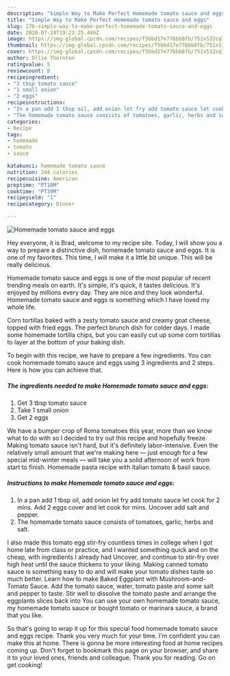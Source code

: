 ```yaml
---
description: "Simple Way to Make Perfect Homemade tomato sauce and eggs"
title: "Simple Way to Make Perfect Homemade tomato sauce and eggs"
slug: 176-simple-way-to-make-perfect-homemade-tomato-sauce-and-eggs
date: 2020-07-24T19:23:25.446Z
image: https://img-global.cpcdn.com/recipes/f5bbd17e776bb8fb/751x532cq70/homemade-tomato-sauce-and-eggs-recipe-main-photo.jpg
thumbnail: https://img-global.cpcdn.com/recipes/f5bbd17e776bb8fb/751x532cq70/homemade-tomato-sauce-and-eggs-recipe-main-photo.jpg
cover: https://img-global.cpcdn.com/recipes/f5bbd17e776bb8fb/751x532cq70/homemade-tomato-sauce-and-eggs-recipe-main-photo.jpg
author: Ollie Thornton
ratingvalue: 5
reviewcount: 8
recipeingredient:
- "3 tbsp tomato sauce"
- "1 small onion"
- "2 eggs"
recipeinstructions:
- "In a pan add 1 tbsp oil, add onion let fry add tomato sauce let cook for 2 mins. Add 2 eggs cover and let cook for mins. Uncover add salt and pepper."
- "The homemade tomato sauce consists of tomatoes, garlic, herbs and salt."
categories:
- Recipe
tags:
- homemade
- tomato
- sauce

katakunci: homemade tomato sauce 
nutrition: 244 calories
recipecuisine: American
preptime: "PT10M"
cooktime: "PT39M"
recipeyield: "1"
recipecategory: Dinner

---
```



![Homemade tomato sauce and eggs](https://img-global.cpcdn.com/recipes/f5bbd17e776bb8fb/751x532cq70/homemade-tomato-sauce-and-eggs-recipe-main-photo.jpg)

Hey everyone, it is Brad, welcome to my recipe site. Today, I will show you a way to prepare a distinctive dish, homemade tomato sauce and eggs. It is one of my favorites. This time, I will make it a little bit unique. This will be really delicious.

Homemade tomato sauce and eggs is one of the most popular of recent trending meals on earth. It's simple, it's quick, it tastes delicious. It's enjoyed by millions every day. They are nice and they look wonderful. Homemade tomato sauce and eggs is something which I have loved my whole life.

Corn tortillas baked with a zesty tomato sauce and creamy goat cheese, topped with fried eggs. The perfect brunch dish for colder days. I made some homemade tortilla chips, but you can easily cut up some corn tortillas to layer at the bottom of your baking dish.


To begin with this recipe, we have to prepare a few ingredients. You can cook homemade tomato sauce and eggs using 3 ingredients and 2 steps. Here is how you can achieve that.

<!--inarticleads1-->

##### The ingredients needed to make Homemade tomato sauce and eggs:

1. Get 3 tbsp tomato sauce
1. Take 1 small onion
1. Get 2 eggs


We have a bumper crop of Roma tomatoes this year, more than we know what to do with so I decided to try out this recipe and hopefully freeze. Making tomato sauce isn&#39;t hard, but it&#39;s definitely labor-intensive. Even the relatively small amount that we&#39;re making here — just enough for a few special mid-winter meals — will take you a solid afternoon of work from start to finish. Homemade pasta recipe with Italian tomato &amp; basil sauce. 

<!--inarticleads2-->

##### Instructions to make Homemade tomato sauce and eggs:

1. In a pan add 1 tbsp oil, add onion let fry add tomato sauce let cook for 2 mins. Add 2 eggs cover and let cook for mins. Uncover add salt and pepper.
1. The homemade tomato sauce consists of tomatoes, garlic, herbs and salt.


I also made this tomato egg stir-fry countless times in college when I got home late from class or practice, and I wanted something quick and on the cheap, with ingredients I already had Uncover, and continue to stir-fry over high heat until the sauce thickens to your liking. Making canned tomato sauce is something easy to do and will make your tomato dishes taste so much better. Learn how to make Baked Eggplant with Mushroom-and-Tomato Sauce. Add the tomato sauce, water, tomato paste and some salt and pepper to taste. Stir well to dissolve the tomato paste and arrange the eggplants slices back into You can use your own homemade tomato sauce, my homemade tomato sauce or bought tomato or marinara sauce, a brand that you like. 

So that's going to wrap it up for this special food homemade tomato sauce and eggs recipe. Thank you very much for your time. I'm confident you can make this at home. There is gonna be more interesting food at home recipes coming up. Don't forget to bookmark this page on your browser, and share it to your loved ones, friends and colleague. Thank you for reading. Go on get cooking!
